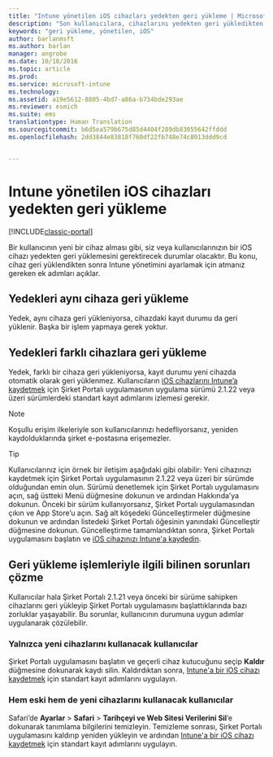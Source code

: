```yaml
---
title: "Intune yönetilen iOS cihazları yedekten geri yükleme | Microsoft Docs"
description: "Son kullanıcılara, cihazlarını yedekten geri yükledikten sonra yeniden kaydetme yönergeleri sağlar."
keywords: "geri yükleme, yönetilen, iOS"
author: barlanmsft
ms.author: barlan
manager: angrobe
ms.date: 10/18/2016
ms.topic: article
ms.prod: 
ms.service: microsoft-intune
ms.technology: 
ms.assetid: a19e5612-8805-4bd7-a86a-b734bde293ae
ms.reviewer: esmich
ms.suite: ems
translationtype: Human Translation
ms.sourcegitcommit: b6d5ea579b675d85d4404f289db83055642ffddd
ms.openlocfilehash: 2dd3844e83818f760df22fb748e74c8013ddd9cd


---
```


# <a name="restore-intune-managed-ios-devices-from-backup"></a>Intune yönetilen iOS cihazları yedekten geri yükleme

[!INCLUDE[classic-portal](../includes/classic-portal.md)]

Bir kullanıcının yeni bir cihaz alması gibi, siz veya kullanıcılarınızın bir iOS cihazı yedekten geri yüklemesini gerektirecek durumlar olacaktır. Bu konu, cihaz geri yüklendikten sonra Intune yönetimini ayarlamak için atmanız gereken ek adımları açıklar.

## <a name="restoring-backups-onto-the-same-device"></a>Yedekleri aynı cihaza geri yükleme

Yedek, aynı cihaza geri yükleniyorsa, cihazdaki kayıt durumu da geri yüklenir. Başka bir işlem yapmaya gerek yoktur.

## <a name="restoring-backups-onto-different-devices"></a>Yedekleri farklı cihazlara geri yükleme

Yedek, farklı bir cihaza geri yükleniyorsa, kayıt durumu yeni cihazda otomatik olarak geri yüklenmez. Kullanıcıların [iOS cihazlarını Intune’a kaydetmek](/Intune/EndUser/enroll-your-device-in-intune-ios) için Şirket Portalı uygulamasının uygulama sürümü 2.1.22 veya üzeri sürümlerdeki standart kayıt adımlarını izlemesi gerekir.

> [!NOTE]
> Koşullu erişim ilkeleriyle son kullanıcılarınızı hedefliyorsanız, yeniden kaydolduklarında şirket e-postasına erişemezler.

> [!TIP]
> Kullanıcılarınız için örnek bir iletişim aşağıdaki gibi olabilir: Yeni cihazınızı kaydetmek için Şirket Portalı uygulamasının 2.1.22 veya üzeri bir sürümde olduğundan emin olun. Sürümü denetlemek için Şirket Portalı uygulamasını açın, sağ üstteki Menü düğmesine dokunun ve ardından Hakkında’ya dokunun. Önceki bir sürüm kullanıyorsanız, Şirket Portalı uygulamasından çıkın ve App Store’u açın. Sağ alt köşedeki Güncelleştirmeler düğmesine dokunun ve ardından listedeki Şirket Portalı öğesinin yanındaki Güncelleştir düğmesine dokunun. Güncelleştirme tamamlandıktan sonra, Şirket Portalı uygulamasını başlatın ve [iOS cihazınızı Intune'a kaydedin](/Intune/EndUser/enroll-your-device-in-intune-ios).

## <a name="resolving-known-issues-with-restores"></a>Geri yükleme işlemleriyle ilgili bilinen sorunları çözme

Kullanıcılar hala Şirket Portalı 2.1.21 veya önceki bir sürüme sahipken cihazlarını geri yükleyip Şirket Portalı uygulamasını başlattıklarında bazı zorluklar yaşayabilir. Bu sorunlar, kullanıcının durumuna uygun adımlar uygulanarak çözülebilir.

### <a name="for-users-who-will-only-use-their-new-device"></a>Yalnızca yeni cihazlarını kullanacak kullanıcılar
Şirket Portalı uygulamasını başlatın ve geçerli cihaz kutucuğunu seçip __Kaldır__ düğmesine dokunarak kaydı silin. Kaldırdıktan sonra, [Intune'a bir iOS cihazı kaydetmek](/Intune/EndUser/enroll-your-device-in-intune-ios) için standart kayıt adımlarını uygulayın.

### <a name="for-users-who-will-use-both-their-old-and-new-devices"></a>Hem eski hem de yeni cihazlarını kullanacak kullanıcılar
Safari’de __Ayarlar__ > __Safari__ > __Tarihçeyi ve Web Sitesi Verilerini Sil__’e dokunarak tanımlama bilgilerini temizleyin. Temizleme sonrası, Şirket Portalı uygulamasını kaldırıp yeniden yükleyin ve ardından [Intune'a bir iOS cihazı kaydetmek](/Intune/EndUser/enroll-your-device-in-intune-ios) için standart kayıt adımlarını uygulayın.



<!--HONumber=Dec16_HO2-->


